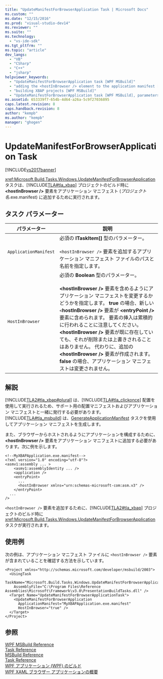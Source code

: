 ```yaml
---
title: "UpdateManifestForBrowserApplication Task | Microsoft Docs"
ms.custom: ""
ms.date: "12/15/2016"
ms.prod: "visual-studio-dev14"
ms.reviewer: ""
ms.suite: ""
ms.technology: 
  - "vs-ide-sdk"
ms.tgt_pltfrm: ""
ms.topic: "article"
dev_langs: 
  - "VB"
  - "CSharp"
  - "C++"
  - "jsharp"
helpviewer_keywords: 
  - "UpdateManifestForBrowserApplication task [WPF MSBuild]"
  - "adding the <hostInBrowser /> element to the application manifest [WPF MSBuild]"
  - "building XBAP projects [WPF MSBuild]"
  - "UpdateManifestForBrowserApplication task [WPF MSBuild], parameters"
ms.assetid: 653339f7-654b-4d64-a26a-5c9f27036895
caps.latest.revision: 8
caps.handback.revision: 8
author: "kempb"
ms.author: "kempb"
manager: "ghogen"
---
```

# UpdateManifestForBrowserApplication Task
[!INCLUDE[vs2017banner](../code-quality/includes/vs2017banner.md)]

<xref:Microsoft.Build.Tasks.Windows.UpdateManifestForBrowserApplication> タスクは、[!INCLUDE[TLA#tla_xbap](../msbuild/includes/tlasharptla_xbap_md.md)] プロジェクトのビルド時に  **\<hostInBrowser \/\>** 要素をアプリケーション マニフェスト \(*プロジェクト名*.exe.manifest\) に追加するために実行されます。  
  
## タスク パラメーター  
  
|パラメーター|説明|  
|------------|--------|  
|`ApplicationManifest`|必須の **ITaskItem\[\]** 型のパラメーター。<br /><br /> `<hostInBrowser />` 要素を追加するアプリケーション マニフェスト ファイルのパスと名前を指定します。|  
|`HostInBrowser`|必須の **Boolean** 型のパラメーター。<br /><br /> **\<hostInBrowser \/\>** 要素を含めるようにアプリケーション マニフェストを変更するかどうかを指定します。  **true** の場合、新しい `<`**hostInBrowser \/\>** 要素が **\<entryPoint \/\>** 要素に含められます。  要素の挿入は累積的に行われることに注意してください。**\<hostInBrowser \/\>** 要素が既に存在していても、それが削除または上書きされることはありません。  代わりに、追加の **\<hostInBrowser \/\>** 要素が作成されます。  **false** の場合、アプリケーション マニフェストは変更されません。|  
  
## 解説  
 [!INCLUDE[TLA2#tla_xbap#plural](../msbuild/includes/tla2sharptla_xbapsharpplural_md.md)] は、[!INCLUDE[TLA#tla_clickonce](../msbuild/includes/tlasharptla_clickonce_md.md)] 配置を使用して実行されるため、サポート用の配置マニフェストおよびアプリケーション マニフェストと一緒に発行する必要があります。  [!INCLUDE[TLA#tla_msbuild](../msbuild/includes/tlasharptla_msbuild_md.md)] は、[GenerateApplicationManifest](http://msdn2.microsoft.com/library/6wc2ccdc.aspx) タスクを使用してアプリケーション マニフェストを生成します。  
  
 また、ブラウザーからホストされるようにアプリケーションを構成するために、**\<hostInBrowser \/\>** 要素をアプリケーション マニフェストに追加する必要があります。次に例を示します。  
  
```  
<!--MyXBAPApplication.exe.manifest-->  
<?xml version="1.0" encoding="utf-8"?>  
<asmv1:assembly ... >  
    <asmv1:assemblyIdentity ... />  
    <application />  
    <entryPoint>  
      ...  
      <hostInBrowser xmlns="urn:schemas-microsoft-com:asm.v3" />  
    </entryPoint>  
  ...  
/>  
```  
  
 `<hostInBrowser />` 要素を追加するために、[!INCLUDE[TLA2#tla_xbap](../msbuild/includes/tla2sharptla_xbap_md.md)] プロジェクトのビルド時に <xref:Microsoft.Build.Tasks.Windows.UpdateManifestForBrowserApplication> タスクが実行されます。  
  
## 使用例  
 次の例は、アプリケーション マニフェスト ファイルに `<hostInBrowser />` 要素が含まれていることを確認する方法を示しています。  
  
```  
<Project xmlns="http://schemas.microsoft.com/developer/msbuild/2003">  
  <UsingTask   
    TaskName="Microsoft.Build.Tasks.Windows.UpdateManifestForBrowserApplication"  
    AssemblyFile="C:\Program Files\Reference Assemblies\Microsoft\Framework\v3.0\PresentationBuildTasks.dll" />  
  <Target Name="UpdateManifestForBrowserApplicationTask">  
    <UpdateManifestForBrowserApplication  
      ApplicationManifest="MyXBAPApplication.exe.manifest"  
      HostInBrowser="true" />  
  </Target>  
</Project>  
```  
  
## 参照  
 [WPF MSBuild Reference](../msbuild/wpf-msbuild-reference.md)   
 [Task Reference](../msbuild/wpf-msbuild-task-reference.md)   
 [MSBuild Reference](../msbuild/msbuild-reference.md)   
 [Task Reference](../msbuild/msbuild-task-reference.md)   
 [WPF アプリケーション \(WPF\) のビルド](../Topic/Building%20a%20WPF%20Application%20\(WPF\).md)   
 [WPF XAML ブラウザー アプリケーションの概要](../Topic/WPF%20XAML%20Browser%20Applications%20Overview.md)